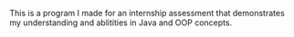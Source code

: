 This is a program I made for an internship assessment that demonstrates my understanding and ablitities in Java and OOP concepts.
